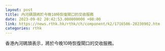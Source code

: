 ```yaml
---
layout: post
title: 內河碼頭將於今晚10時恢復閘口的交收服務
date: 2023-09-02 20:42:53.000000000 +08:00
link: https://news.rthk.hk/rthk/ch/component/k2/1716506-20230902.htm
categories: rthk
---
```


香港內河碼頭表示，將於今晚10時恢復閘口的交收服務。
